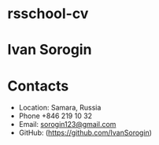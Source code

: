 rsschool-cv
=============
Ivan Sorogin
=============
Contacts
=============
* Location: Samara, Russia
* Phone +846 219 10 32
* Email: sorogin123@gmail.com
* GitHub: (https://github.com/IvanSorogin)

